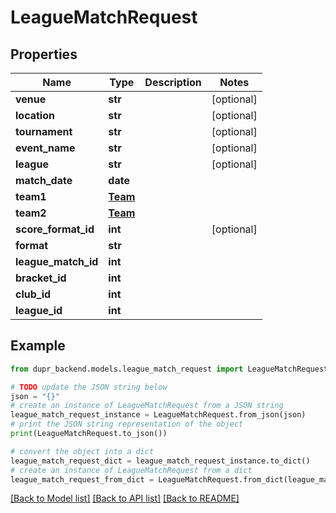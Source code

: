 # LeagueMatchRequest


## Properties

Name | Type | Description | Notes
------------ | ------------- | ------------- | -------------
**venue** | **str** |  | [optional] 
**location** | **str** |  | [optional] 
**tournament** | **str** |  | [optional] 
**event_name** | **str** |  | [optional] 
**league** | **str** |  | [optional] 
**match_date** | **date** |  | 
**team1** | [**Team**](Team.md) |  | 
**team2** | [**Team**](Team.md) |  | 
**score_format_id** | **int** |  | [optional] 
**format** | **str** |  | 
**league_match_id** | **int** |  | 
**bracket_id** | **int** |  | 
**club_id** | **int** |  | 
**league_id** | **int** |  | 

## Example

```python
from dupr_backend.models.league_match_request import LeagueMatchRequest

# TODO update the JSON string below
json = "{}"
# create an instance of LeagueMatchRequest from a JSON string
league_match_request_instance = LeagueMatchRequest.from_json(json)
# print the JSON string representation of the object
print(LeagueMatchRequest.to_json())

# convert the object into a dict
league_match_request_dict = league_match_request_instance.to_dict()
# create an instance of LeagueMatchRequest from a dict
league_match_request_from_dict = LeagueMatchRequest.from_dict(league_match_request_dict)
```
[[Back to Model list]](../README.md#documentation-for-models) [[Back to API list]](../README.md#documentation-for-api-endpoints) [[Back to README]](../README.md)


